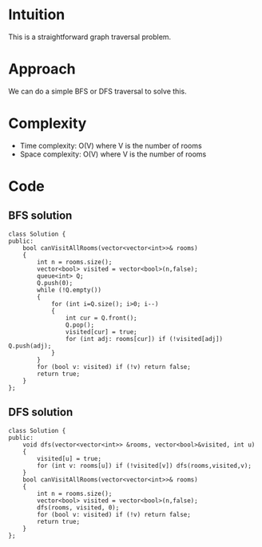 # Intuition
This is a straightforward graph traversal problem.
# Approach
We can do a simple BFS or DFS traversal to solve this.
# Complexity
- Time complexity:
O(V) where V is the number of rooms
- Space complexity:
O(V) where V is the number of rooms
# Code
## BFS solution
```
class Solution {
public:
    bool canVisitAllRooms(vector<vector<int>>& rooms) 
    {
        int n = rooms.size();
        vector<bool> visited = vector<bool>(n,false);
        queue<int> Q;
        Q.push(0);
        while (!Q.empty())
        {
            for (int i=Q.size(); i>0; i--)
            {
                int cur = Q.front();
                Q.pop();
                visited[cur] = true;
                for (int adj: rooms[cur]) if (!visited[adj]) Q.push(adj);
            }
        }
        for (bool v: visited) if (!v) return false;
        return true;
    }
};
```
## DFS solution
```
class Solution {
public:
    void dfs(vector<vector<int>> &rooms, vector<bool>&visited, int u)
    {
        visited[u] = true;
        for (int v: rooms[u]) if (!visited[v]) dfs(rooms,visited,v);
    }
    bool canVisitAllRooms(vector<vector<int>>& rooms) 
    {
        int n = rooms.size();
        vector<bool> visited = vector<bool>(n,false);
        dfs(rooms, visited, 0);
        for (bool v: visited) if (!v) return false;
        return true;
    }
};
```